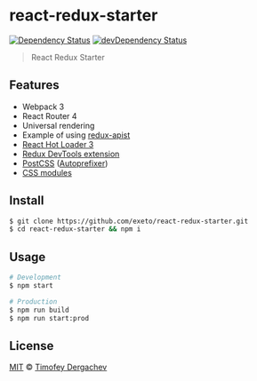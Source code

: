 # react-redux-starter

[![Dependency Status][depstat-image]][depstat-url] [![devDependency Status][dev-depstat-image]][dev-depstat-url]

> React Redux Starter

## Features

- Webpack 3
- React Router 4
- Universal rendering
- Example of using [redux-apist](https://github.com/exeto/redux-apist)
- [React Hot Loader 3](https://github.com/gaearon/react-hot-loader/pull/240)
- [Redux DevTools extension](https://github.com/zalmoxisus/redux-devtools-extension)
- [PostCSS](https://github.com/postcss/postcss) ([Autoprefixer](https://github.com/postcss/autoprefixer))
- [CSS modules](https://github.com/css-modules/css-modules)

## Install

```bash
$ git clone https://github.com/exeto/react-redux-starter.git
$ cd react-redux-starter && npm i
```

## Usage

```bash
# Development
$ npm start

# Production
$ npm run build
$ npm run start:prod
```

## License

[MIT](LICENSE.md) © [Timofey Dergachev](http://exeto.me/)

[depstat-url]: https://david-dm.org/exeto/react-redux-starter
[depstat-image]: https://img.shields.io/david/exeto/react-redux-starter.svg?style=flat-square
[dev-depstat-url]: https://david-dm.org/exeto/react-redux-starter?type=dev
[dev-depstat-image]: https://img.shields.io/david/dev/exeto/react-redux-starter.svg?style=flat-square
